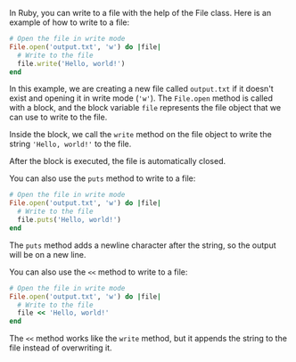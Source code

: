 In Ruby, you can write to a file with the help of the File class. Here is an example of how to write to a file:

```ruby
# Open the file in write mode
File.open('output.txt', 'w') do |file|
  # Write to the file
  file.write('Hello, world!')
end
```

In this example, we are creating a new file called `output.txt` if it doesn't exist and opening it in write mode (`'w'`). The `File.open` method is called with a block, and the block variable `file` represents the file object that we can use to write to the file. 

Inside the block, we call the `write` method on the file object to write the string `'Hello, world!'` to the file. 

After the block is executed, the file is automatically closed. 

You can also use the `puts` method to write to a file:

```ruby
# Open the file in write mode
File.open('output.txt', 'w') do |file|
  # Write to the file
  file.puts('Hello, world!')
end
```

The `puts` method adds a newline character after the string, so the output will be on a new line. 

You can also use the `<<` method to write to a file:

```ruby
# Open the file in write mode
File.open('output.txt', 'w') do |file|
  # Write to the file
  file << 'Hello, world!'
end
```

The `<<` method works like the `write` method, but it appends the string to the file instead of overwriting it.